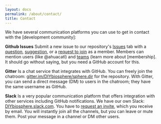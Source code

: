 ```yaml
---
layout: docs
permalink: /about/contact/
title: Contact
---
```


We have several communication platforms you can use to get in contact with the [development community]:

**Github Issues**
Submit a new issue to our repository's [Issues] tab with a [question], [suggestion], or a [request to join] as a member. Members can mention users (like @ahuacatl) and [teams] (learn more about [membership]. It should go without saying, but you need a GitHub account for this.

**Gitter**
Is a chat service that integrates with GitHub. You can freely join the chatroom: [gitter.im/DIYbiosphere/sphere.dir] for the repository. With Gitter, you can send a direct message (DM) to users in the chatroom; they have the same username as GitHub.

**Slack**
Is a very popular communication platform that offers integration with other services including GitHub notifications. We have our own Slack: [DIYbiosphere.slack.com]. You have to [request an invite], which you receive by email. You will instantly join all the channels, but you can leave or mute them.  Post your message in a channel or DM other users.

[Issues]: https://github.com/DIYbiosphere/sphere.dir/issues
[question]: /help/contributing/#ask-a-question
[suggestion]: /help/contributing/#make-a-suggestion
[request to join]: /help/contributing/#apply-for-mumbership
[teams]: https://github.com/orgs/DIYbiosphere/teams
[DIYbiosphere organization]: https://github.com/DIYbiosphere
[gitter.im/DIYbiosphere/sphere.dir]: https://gitter.im/DIYbiosphere/sphere.dir?utm_source=share-link&utm_medium=link&utm_campaign=share-link
[DIYbiosphere.slack.com]: https://diybiosphere.slack.com/
[request an invite]: https://diybiosphere.herokuapp.com/
[teams]: /about/community/#teams
[memberhip]: /about/community/#members
